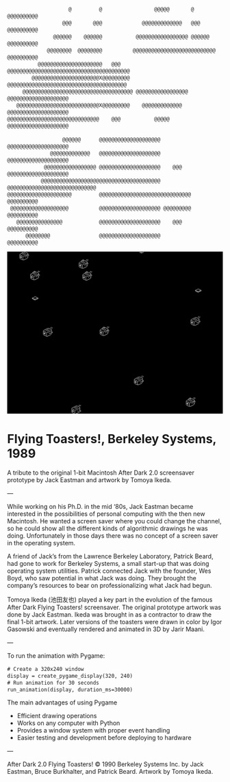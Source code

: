 ```
                    @         @                 @@@@@       @         @@@@@@@@@@
                  @@@       @@@             @@@@@@@@@@@@@   @@@       @@@@@@@@@@
               @@@@@@    @@@@@@           @@@@@@@@@@@@@@@@@ @@@@@@    @@@@@@@@@@
             @@@@@@@@  @@@@@@@@          @@@@@@@@@@@@@@@@@@@@@@@@@@@  @@@@@@@@@@
          @@@@@@@@@@@@@@@@@@@@@   @@@   @@@@@@@@@@@@@@@@@@@@@@@@@@@@@@@@@@@@@@@@
        @@@@@@@@@@@@@@@@@@@@@@X@@@@@@@@@ @@@@@@@@@@@@@@@@@@@@@@@@@@@@@@@@@@@@@@@
     @@@@@@@@@@@@@@@@@@@@@@@@@@@@@@@@@@@@ @@@@@@@@@@@@@@@@@ @@@@@@@@@@@@@@@@@@@@
   @@@@@@@@@@@@@@@@@@@@@@@@@@@X@@@@@@@@@    @@@@@@@@@@@@@   @@@@@@@@@@@@@@@@@@@@
@@@@@@@@@@@@@@@@@@@@@@@@@@@@@@    @@@           @@@@@       @@@@@@@@@@@@@@@@@@@@

                  @@@@@@      @@@@@@@@@@@@@@@@@@@@          @@@@@@@@@@@@@@@@@@@@
              @@@@@@@@@@@@@   @@@@@@@@@@@@@@@@@@@@          @@@@@@@@@@@@@@@@@@@@
            @@@@@@@@@@@@@@@@@ @@@@@@@@@@@@@@@@@@@@    @@@   @@@@@@@@@@@@@@@@@@@@
           @@@@@@@@@@@@@@@@@@@@@@@@@@@@@@@@@@@@@@@ @@@@@@@@@@@@@@@@@@@@@@@@@@@@@
@@@@@@@@@@@@@@@@@@@@@         @@@@@@@@@@@@@@@@@@@@@@@@@@@@@@     @@@@@@@@@@     
 @@@@@@@@@@@@@@@@@@@          @@@@@@@@@@@@@@@@@@@@ @@@@@@@@@     @@@@@@@@@@     
   @@@@@@@@@@@@@@@            @@@@@@@@@@@@@@@@@@@@    @@@        @@@@@@@@@@     
      @@@@@@@@                @@@@@@@@@@@@@@@@@@@@               @@@@@@@@@@     
```
![Flying Toasters! Prototype by Jack Eastman](/src/tomoya-ikeda-after-dark-flying-toasters-prototype.png)

# Flying Toasters!, Berkeley Systems, 1989
A tribute to the original 1-bit Macintosh After Dark 2.0 screensaver prototype by Jack Eastman and artwork by Tomoya Ikeda.

—

While working on his Ph.D. in the mid ‘80s, Jack Eastman became interested in the possibilities of personal computing with the then new Macintosh. He wanted a screen saver where you could change the channel, so he could show all the different kinds of algorithmic drawings he was doing. Unfortunately in those days there was no concept of a screen saver in the operating system.

A friend of Jack’s from the Lawrence Berkeley Laboratory, Patrick Beard, had gone to work for Berkeley Systems, a small start-up that was doing operating system utilities. Patrick connected Jack with the founder, Wes Boyd, who saw potential in what Jack was doing. They brought the company’s resources to bear on professionalizing what Jack had begun.

Tomoya Ikeda (池田友也) played a key part in the evolution of the famous After Dark Flying Toasters! screensaver. The original prototype artwork was done by Jack Eastman. Ikeda was brought in as a contractor to draw the final 1-bit artwork. Later versions of the toasters were drawn in color by Igor Gasowski and eventually rendered and animated in 3D by Jarir Maani.

—

To run the animation with Pygame:

```
# Create a 320x240 window
display = create_pygame_display(320, 240)
# Run animation for 30 seconds
run_animation(display, duration_ms=30000)
```

The main advantages of using Pygame

- Efficient drawing operations
- Works on any computer with Python
- Provides a window system with proper event handling
- Easier testing and development before deploying to hardware

—

After Dark 2.0 Flying Toasters! © 1990 Berkeley Systems Inc. by Jack Eastman, Bruce Burkhalter, and Patrick Beard. Artwork by Tomoya Ikeda.
